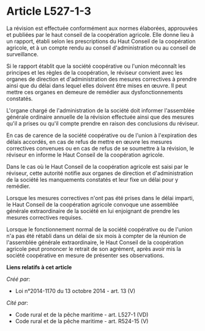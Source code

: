 # Article L527-1-3

La révision est effectuée conformément aux normes élaborées, approuvées et publiées par le haut conseil de la coopération
agricole. Elle donne lieu à un rapport, établi selon les prescriptions du Haut Conseil de la coopération agricole, et à un
compte rendu au conseil d'administration ou au conseil de surveillance.

Si le rapport établit que la société coopérative ou l'union méconnaît les principes et les règles de la coopération, le
réviseur convient avec les organes de direction et d'administration des mesures correctives à prendre ainsi que du délai dans
lequel elles doivent être mises en œuvre. Il peut mettre ces organes en demeure de remédier aux dysfonctionnements constatés.

L'organe chargé de l'administration de la société doit informer l'assemblée générale ordinaire annuelle de la révision
effectuée ainsi que des mesures qu'il a prises ou qu'il compte prendre en raison des conclusions du réviseur.

En cas de carence de la société coopérative ou de l'union à l'expiration des délais accordés, en cas de refus de mettre en
œuvre les mesures correctives convenues ou en cas de refus de se soumettre à la révision, le réviseur en informe le Haut
Conseil de la coopération agricole.

Dans le cas où le Haut Conseil de la coopération agricole est saisi par le réviseur, cette autorité notifie aux organes de
direction et d'administration de la société les manquements constatés et leur fixe un délai pour y remédier.

Lorsque les mesures correctives n'ont pas été prises dans le délai imparti, le Haut Conseil de la coopération agricole
convoque une assemblée générale extraordinaire de la société en lui enjoignant de prendre les mesures correctives requises.

Lorsque le fonctionnement normal de la société coopérative ou de l'union n'a pas été rétabli dans un délai de six mois à
compter de la réunion de l'assemblée générale extraordinaire, le Haut Conseil de la coopération agricole peut prononcer le
retrait de son agrément, après avoir mis la société coopérative en mesure de présenter ses observations.

**Liens relatifs à cet article**

_Créé par_:

  - Loi n°2014-1170 du 13 octobre 2014 - art. 13 (V)

_Cité par_:

  - Code rural et de la pêche maritime - art. L527-1 (VD)
  - Code rural et de la pêche maritime - art. R524-15 (V)
